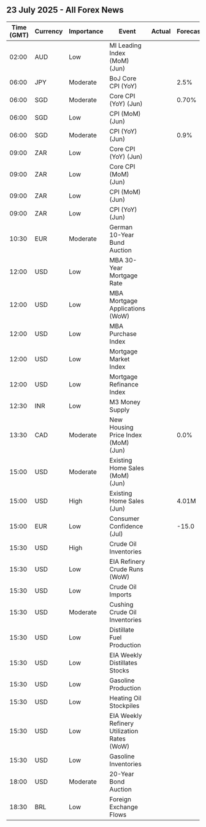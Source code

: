 ## 23 July 2025 - All Forex News

| Time (GMT) | Currency | Importance | Event | Actual | Forecast | Previous |
|------|----------|------------|-------|--------|----------|----------|
| 02:00 | AUD | Low | MI Leading Index (MoM) (Jun) |  |  | -0.1% |
| 06:00 | JPY | Moderate | BoJ Core CPI (YoY) |  | 2.5% | 2.5% |
| 06:00 | SGD | Moderate | Core CPI (YoY) (Jun) |  | 0.70% | 0.60% |
| 06:00 | SGD | Low | CPI (MoM) (Jun) |  |  | 0.70% |
| 06:00 | SGD | Moderate | CPI (YoY) (Jun) |  | 0.9% | 0.8% |
| 09:00 | ZAR | Low | Core CPI (YoY) (Jun) |  |  | 3.0% |
| 09:00 | ZAR | Low | Core CPI (MoM) (Jun) |  |  | 0.0% |
| 09:00 | ZAR | Low | CPI (MoM) (Jun) |  |  | 0.2% |
| 09:00 | ZAR | Low | CPI (YoY) (Jun) |  |  | 2.8% |
| 10:30 | EUR | Moderate | German 10-Year Bund Auction |  |  | 2.630% |
| 12:00 | USD | Low | MBA 30-Year Mortgage Rate |  |  | 6.82% |
| 12:00 | USD | Low | MBA Mortgage Applications (WoW) |  |  | -10.0% |
| 12:00 | USD | Low | MBA Purchase Index |  |  | 159.6 |
| 12:00 | USD | Low | Mortgage Market Index |  |  | 253.5 |
| 12:00 | USD | Low | Mortgage Refinance Index |  |  | 767.6 |
| 12:30 | INR | Low | M3 Money Supply |  |  | 9.6% |
| 13:30 | CAD | Moderate | New Housing Price Index (MoM) (Jun) |  | 0.0% | -0.2% |
| 15:00 | USD | Moderate | Existing Home Sales (MoM) (Jun) |  |  | 0.8% |
| 15:00 | USD | High | Existing Home Sales (Jun) |  | 4.01M | 4.03M |
| 15:00 | EUR | Low | Consumer Confidence (Jul) |  | -15.0 | -15.3 |
| 15:30 | USD | High | Crude Oil Inventories |  |  | -3.859M |
| 15:30 | USD | Low | EIA Refinery Crude Runs (WoW) |  |  | -0.157M |
| 15:30 | USD | Low | Crude Oil Imports |  |  | -0.395M |
| 15:30 | USD | Moderate | Cushing Crude Oil Inventories |  |  | 0.213M |
| 15:30 | USD | Low | Distillate Fuel Production |  |  | -0.109M |
| 15:30 | USD | Low | EIA Weekly Distillates Stocks |  |  | 4.173M |
| 15:30 | USD | Low | Gasoline Production |  |  | -0.815M |
| 15:30 | USD | Low | Heating Oil Stockpiles |  |  | -0.846M |
| 15:30 | USD | Low | EIA Weekly Refinery Utilization Rates (WoW) |  |  | -0.8% |
| 15:30 | USD | Low | Gasoline Inventories |  |  | 3.399M |
| 18:00 | USD | Moderate | 20-Year Bond Auction |  |  | 4.942% |
| 18:30 | BRL | Low | Foreign Exchange Flows |  |  | 0.638B |
